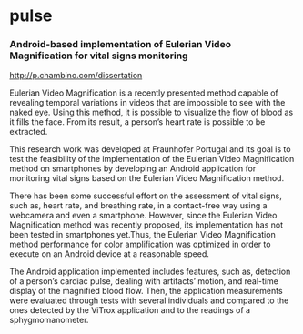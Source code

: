 pulse
=====

### Android-based implementation of Eulerian Video Magnification for vital signs monitoring

http://p.chambino.com/dissertation

Eulerian Video Magnification is a recently presented method capable of
revealing temporal variations in videos that are impossible to see with
the naked eye. Using this method, it is possible to visualize the flow of
blood as it fills the face. From its result, a person’s heart rate is possible
to be extracted.

This research work was developed at Fraunhofer Portugal and its goal is to
test the feasibility of the implementation of the Eulerian Video Magnification
method on smartphones by developing an Android application for monitoring
vital signs based on the Eulerian Video Magnification method.

There has been some successful effort on the assessment of vital signs,
such as, heart rate, and breathing rate, in a contact-free way using a
webcamera and even a smartphone. However, since the Eulerian Video
Magnification method was recently proposed, its implementation has not been
tested in smartphones yet.Thus, the Eulerian Video Magnification method
performance for color amplification was optimized in order to execute on an
Android device at a reasonable speed.

The Android application implemented includes features, such as, detection
of a person’s cardiac pulse, dealing with artifacts’ motion, and real-time
display of the magnified blood flow. Then, the application measurements were
evaluated through tests with several individuals and compared to the ones
detected by the ViTrox application and to the readings of a sphygmomanometer.
